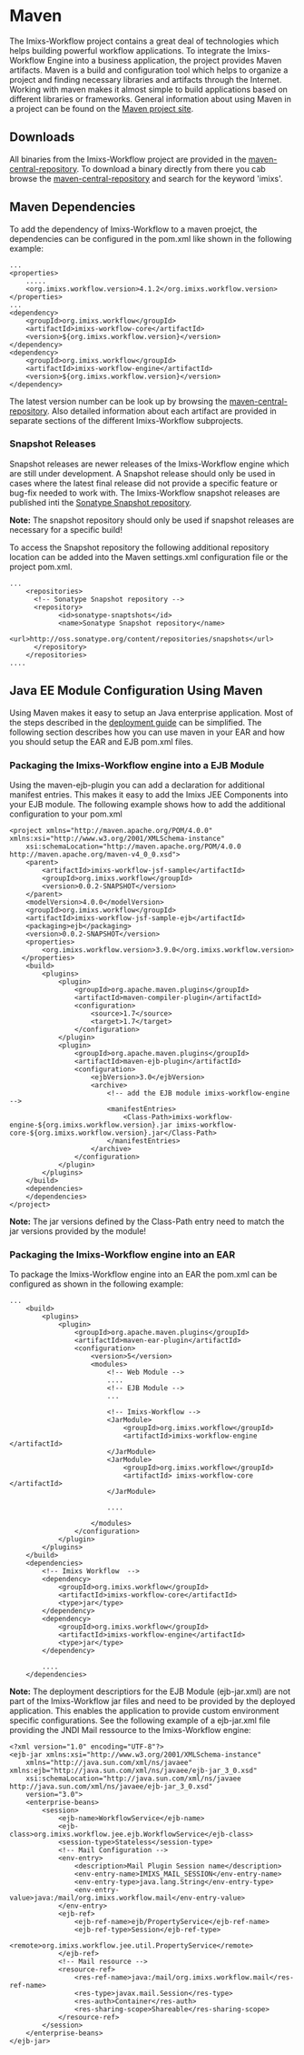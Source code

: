# Maven 
The Imixs-Workflow project contains a great deal of technologies which helps building powerful workflow applications. To integrate the Imixs-Workflow Engine into a business application, the project provides Maven artifacts.  Maven is a build and configuration tool which helps to organize a project and finding necessary libraries and artifacts through the Internet.  Working with maven makes it almost simple to build applications based on different libraries or frameworks. General information about using Maven in a project can be found on the [Maven project site](http://maven.apache.org).

## Downloads
All binaries from the Imixs-Workflow project are provided in the [maven-central-repository](http://search.maven.org/#browse). To download a binary directly from there you cab browse the [maven-central-repository](http://search.maven.org/#browse) and search for the keyword 'imixs'.
 

## Maven Dependencies 
To add the dependency of Imixs-Workflow to a maven proejct, the dependencies can be configured in the pom.xml like shown in the following example:

	...
	<properties>
	    .....
	    <org.imixs.workflow.version>4.1.2</org.imixs.workflow.version>
	</properties>
	...
	<dependency>
	    <groupId>org.imixs.workflow</groupId>
	    <artifactId>imixs-workflow-core</artifactId>
	    <version>${org.imixs.workflow.version}</version>
	</dependency>
	<dependency>
	    <groupId>org.imixs.workflow</groupId>
	    <artifactId>imixs-workflow-engine</artifactId>
	    <version>${org.imixs.workflow.version}</version>
	</dependency>
  
The latest version number can be look up by browsing the [maven-central-repository](http://search.maven.org/#browse). Also detailed information about each artifact are provided in separate sections of the different Imixs-Workflow subprojects.

### Snapshot Releases 
Snapshot releases are newer releases of the Imixs-Workflow engine which are still under development.  A Snapshot release should only be used in cases where the latest final release did not provide a specific feature or bug-fix needed to work with.  The Imixs-Workflow snapshot releases are published inti the [Sonatype Snapshot repository](http://oss.sonatype.org/content/repositories/snapshots).

<strong>Note:</strong> The snapshot repository should only be used if snapshot releases are necessary for a specific build!

To access the Snapshot repository the following additional repository location can be added into the Maven settings.xml configuration file or the project pom.xml. 
 
	
	...
		<repositories>
	      <!-- Sonatype Snapshot repository -->
	      <repository>
	          	<id>sonatype-snaptshots</id>
	          	<name>Sonatype Snapshot repository</name>
	          	<url>http://oss.sonatype.org/content/repositories/snapshots</url>
	      </repository>				
	    </repositories>
	....


## Java EE Module Configuration Using Maven
Using Maven makes it easy to setup an Java enterprise application. Most of the steps described in the [deployment guide](./deployment.html) can be simplified. The following section describes how you can use maven in your EAR and how you should setup the EAR and EJB pom.xml files.
 
### Packaging the Imixs-Workflow engine into a EJB Module
Using the maven-ejb-plugin you can add a declaration for additional manifest entries. This makes it easy to add the Imixs JEE Components into your EJB module.  The following example shows how to add the additional configuration to your pom.xml 
 
	<project xmlns="http://maven.apache.org/POM/4.0.0" xmlns:xsi="http://www.w3.org/2001/XMLSchema-instance"
		xsi:schemaLocation="http://maven.apache.org/POM/4.0.0 http://maven.apache.org/maven-v4_0_0.xsd">
		<parent>
			<artifactId>imixs-workflow-jsf-sample</artifactId>
			<groupId>org.imixs.workflow</groupId>
			<version>0.0.2-SNAPSHOT</version>
		</parent>
		<modelVersion>4.0.0</modelVersion>
		<groupId>org.imixs.workflow</groupId>
		<artifactId>imixs-workflow-jsf-sample-ejb</artifactId>
		<packaging>ejb</packaging>
		<version>0.0.2-SNAPSHOT</version>
		<properties> 
	    	<org.imixs.workflow.version>3.9.0</org.imixs.workflow.version>
	   </properties>
		<build>
			<plugins>
				<plugin>
					<groupId>org.apache.maven.plugins</groupId>
					<artifactId>maven-compiler-plugin</artifactId>
					<configuration>
						<source>1.7</source>
						<target>1.7</target>
					</configuration>
				</plugin>
				<plugin>
					<groupId>org.apache.maven.plugins</groupId>
					<artifactId>maven-ejb-plugin</artifactId>
					<configuration>
						<ejbVersion>3.0</ejbVersion>
						<archive>
							<!-- add the EJB module imixs-workflow-engine -->
							<manifestEntries>
								<Class-Path>imixs-workflow-engine-${org.imixs.workflow.version}.jar imixs-workflow-core-${org.imixs.workflow.version}.jar</Class-Path>
							</manifestEntries>
						</archive>
					</configuration>
				</plugin>
			</plugins>
		</build>
		<dependencies>
		</dependencies>
	</project>
 
__Note:__ The jar versions defined by the Class-Path entry need to match the jar versions provided by the module!
 
### Packaging the Imixs-Workflow engine into an EAR
To package the Imixs-Workflow engine into an EAR the pom.xml can be configured as shown in the following example:
 
	...
		<build>
			<plugins>
				<plugin>
					<groupId>org.apache.maven.plugins</groupId>
					<artifactId>maven-ear-plugin</artifactId>
					<configuration>
						<version>5</version>
						<modules>
							<!-- Web Module -->
							....
							<!-- EJB Module -->
							...
							
							<!-- Imixs-Workflow -->
							<JarModule>
								<groupId>org.imixs.workflow</groupId>
								<artifactId>imixs-workflow-engine </artifactId>
							</JarModule>	
							<JarModule>
								<groupId>org.imixs.workflow</groupId>
								<artifactId> imixs-workflow-core </artifactId>							
							</JarModule>
							
							....
						
						</modules>
					</configuration>
				</plugin>
			</plugins>
		</build>
		<dependencies>
			<!-- Imixs Workflow  -->
			<dependency>
				<groupId>org.imixs.workflow</groupId>
				<artifactId>imixs-workflow-core</artifactId>
				<type>jar</type>
			</dependency>
			<dependency>
				<groupId>org.imixs.workflow</groupId>
				<artifactId>imixs-workflow-engine</artifactId>
				<type>jar</type>
			</dependency>
		
			....
		</dependencies>

 
__Note:__ The deployment descriptiors for the EJB Module (ejb-jar.xml) are not part of the Imixs-Workflow jar files and need to be provided by the deployed application. This enables the application to provide custom environment specific configurations. See the following example of a ejb-jar.xml file providing the JNDI Mail ressource to the Imixs-Workflow engine:


	<?xml version="1.0" encoding="UTF-8"?>
	<ejb-jar xmlns:xsi="http://www.w3.org/2001/XMLSchema-instance"
		xmlns="http://java.sun.com/xml/ns/javaee" xmlns:ejb="http://java.sun.com/xml/ns/javaee/ejb-jar_3_0.xsd"
		xsi:schemaLocation="http://java.sun.com/xml/ns/javaee http://java.sun.com/xml/ns/javaee/ejb-jar_3_0.xsd"
		version="3.0">
		<enterprise-beans>
			<session>
				<ejb-name>WorkflowService</ejb-name>
				<ejb-class>org.imixs.workflow.jee.ejb.WorkflowService</ejb-class>
				<session-type>Stateless</session-type>			
				<!-- Mail Configuration -->
				<env-entry>
					<description>Mail Plugin Session name</description>
					<env-entry-name>IMIXS_MAIL_SESSION</env-entry-name>
					<env-entry-type>java.lang.String</env-entry-type>
					<env-entry-value>java:/mail/org.imixs.workflow.mail</env-entry-value>
				</env-entry>
				<ejb-ref>
					<ejb-ref-name>ejb/PropertyService</ejb-ref-name>
					<ejb-ref-type>Session</ejb-ref-type>
					<remote>org.imixs.workflow.jee.util.PropertyService</remote>
				</ejb-ref>
				<!-- Mail resource -->
				<resource-ref>
					<res-ref-name>java:/mail/org.imixs.workflow.mail</res-ref-name>
					<res-type>javax.mail.Session</res-type>
					<res-auth>Container</res-auth>
					<res-sharing-scope>Shareable</res-sharing-scope>
				</resource-ref>
			</session>
		</enterprise-beans>
	</ejb-jar>
 